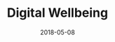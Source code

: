 ---
layout: site
title: "Digital Wellbeing"
date: 2018-05-08
categories: [google]
version: 0.0.0
major: 0
minor: 0
patch: 0
slug: digital-wellbeing
link: https://wellbeing.google/
submitter: lpolepeddi
permalink: /sites/:slug
---